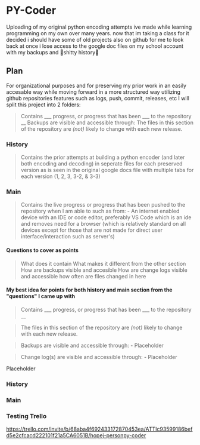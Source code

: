 # PY-Coder
Uploading of my original python encoding attempts ive made while learning programming on my own over many years. now that im taking a class for it decided i should have some of old projects also on github for me to look back at once i lose access to the google doc files on my school account with my backups and 💫shitty history💫

## Plan
For organizational purposes and for preserving my prior work in an easily accesable way while moving forward in a more structured way utilizing github repositories features such as logs, push, commit, releases, etc I will split this project into 2 folders:

> Contains ___ progress, or progress that has been ___ to the repository __
> Backups are visible and accessible through:
> The files in this section of the repository are _(not)_ likely to change with each new release.


### History
> Contains the prior attempts at building a python encoder (and later both encoding and decoding) in seperate files for each preserved version as is seen in the original google docs file with multiple tabs for each version (1, 2, 3, 3-2, & 3-3)

### Main
> Contains the live progress or progress that has been pushed to the repository when I am able to such as from:
    - An internet enabled device with an IDE or code editor, preferably VS Code which is an ide and removes need for a browser (which is relatively standard on all devices except for those that are not made for direct user interface/interaction such as server's)

#### Questions to cover as points
> What does it contain
> What makes it different from the other section
> How are backups visible and accesible
> How are change logs visible and accessible
> how often are files changed in here

#### My best idea for points for both history and main section from the "questions" I came up with

> Contains ___ progress, or progress that has been ___ to the repository __

> The files in this section of the repository are _(not)_ likely to change with each new release.

> Backups are visible and accessible through:
    - Placeholder

> Change log(s) are visible and accessible through:
    - Placeholder

Placeholder

### History

### Main

### Testing Trello
https://trello.com/invite/b/68aba4f692433172870453ea/ATTIc93599186befd5e2cfcacd222101f21a5CA6051B/hopej-personpy-coder
